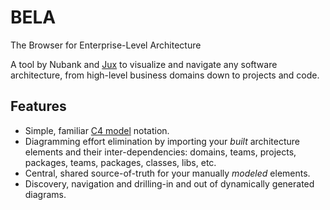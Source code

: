 # BELA
The Browser for Enterprise-Level Architecture

A tool by Nubank and [Jux](https://jux.house) to visualize and navigate any software architecture, from high-level business domains down to projects and code.

## Features

- Simple, familiar [C4 model](https://c4model.com/) notation.
- Diagramming effort elimination by importing your *built* architecture elements and their inter-dependencies: domains, teams, projects, packages, teams, packages, classes, libs, etc.
- Central, shared source-of-truth for your manually *modeled* elements.
- Discovery, navigation and drilling-in and out of dynamically generated diagrams.
